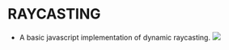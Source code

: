# RAYCASTING
- A basic javascript implementation of dynamic raycasting.
![](/home/ruin/Videos/RayCasting.gif)
